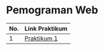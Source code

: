 # Pemograman Web
| No. | Link Praktikum |
------|-----------
|  1  | <a href="https://github.com/alifamarta/Praktikum-PemogramanWeb/tree/main/Lab1Web">Praktikum 1<a/>|
